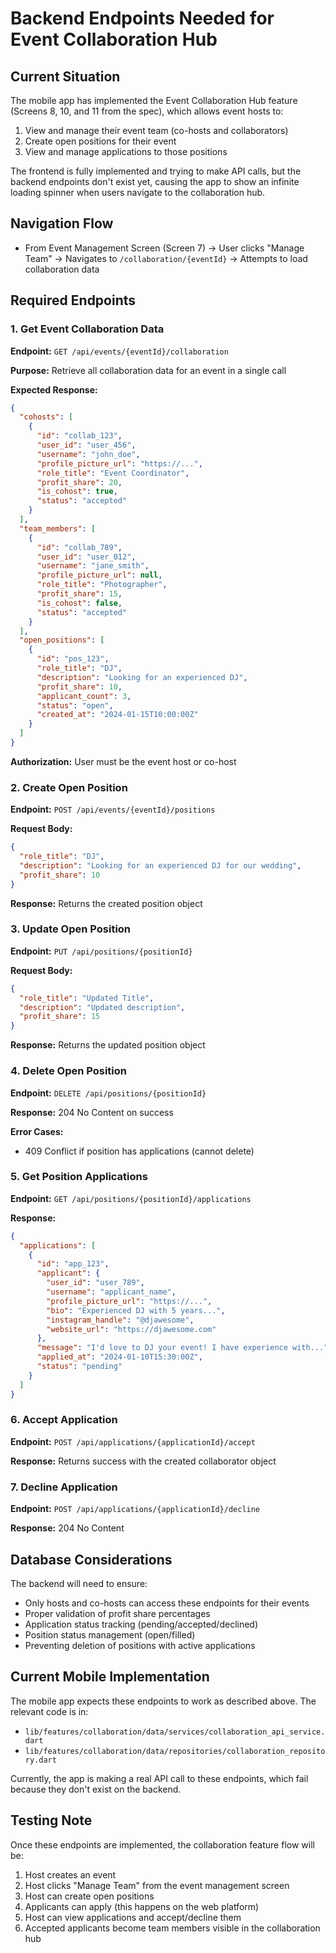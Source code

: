 # Backend Endpoints Needed for Event Collaboration Hub

## Current Situation

The mobile app has implemented the Event Collaboration Hub feature (Screens 8, 10, and 11 from the spec), which allows event hosts to:
1. View and manage their event team (co-hosts and collaborators)
2. Create open positions for their event
3. View and manage applications to those positions

The frontend is fully implemented and trying to make API calls, but the backend endpoints don't exist yet, causing the app to show an infinite loading spinner when users navigate to the collaboration hub.

## Navigation Flow
- From Event Management Screen (Screen 7) → User clicks "Manage Team" → Navigates to `/collaboration/{eventId}` → Attempts to load collaboration data

## Required Endpoints

### 1. Get Event Collaboration Data
**Endpoint:** `GET /api/events/{eventId}/collaboration`

**Purpose:** Retrieve all collaboration data for an event in a single call

**Expected Response:**
```json
{
  "cohosts": [
    {
      "id": "collab_123",
      "user_id": "user_456",
      "username": "john_doe",
      "profile_picture_url": "https://...",
      "role_title": "Event Coordinator",
      "profit_share": 20,
      "is_cohost": true,
      "status": "accepted"
    }
  ],
  "team_members": [
    {
      "id": "collab_789",
      "user_id": "user_012",
      "username": "jane_smith",
      "profile_picture_url": null,
      "role_title": "Photographer",
      "profit_share": 15,
      "is_cohost": false,
      "status": "accepted"
    }
  ],
  "open_positions": [
    {
      "id": "pos_123",
      "role_title": "DJ",
      "description": "Looking for an experienced DJ",
      "profit_share": 10,
      "applicant_count": 3,
      "status": "open",
      "created_at": "2024-01-15T10:00:00Z"
    }
  ]
}
```

**Authorization:** User must be the event host or co-host

### 2. Create Open Position
**Endpoint:** `POST /api/events/{eventId}/positions`

**Request Body:**
```json
{
  "role_title": "DJ",
  "description": "Looking for an experienced DJ for our wedding",
  "profit_share": 10
}
```

**Response:** Returns the created position object

### 3. Update Open Position
**Endpoint:** `PUT /api/positions/{positionId}`

**Request Body:**
```json
{
  "role_title": "Updated Title",
  "description": "Updated description",
  "profit_share": 15
}
```

**Response:** Returns the updated position object

### 4. Delete Open Position
**Endpoint:** `DELETE /api/positions/{positionId}`

**Response:** 204 No Content on success

**Error Cases:**
- 409 Conflict if position has applications (cannot delete)

### 5. Get Position Applications
**Endpoint:** `GET /api/positions/{positionId}/applications`

**Response:**
```json
{
  "applications": [
    {
      "id": "app_123",
      "applicant": {
        "user_id": "user_789",
        "username": "applicant_name",
        "profile_picture_url": "https://...",
        "bio": "Experienced DJ with 5 years...",
        "instagram_handle": "@djawesome",
        "website_url": "https://djawesome.com"
      },
      "message": "I'd love to DJ your event! I have experience with...",
      "applied_at": "2024-01-10T15:30:00Z",
      "status": "pending"
    }
  ]
}
```

### 6. Accept Application
**Endpoint:** `POST /api/applications/{applicationId}/accept`

**Response:** Returns success with the created collaborator object

### 7. Decline Application
**Endpoint:** `POST /api/applications/{applicationId}/decline`

**Response:** 204 No Content

## Database Considerations

The backend will need to ensure:
- Only hosts and co-hosts can access these endpoints for their events
- Proper validation of profit share percentages
- Application status tracking (pending/accepted/declined)
- Position status management (open/filled)
- Preventing deletion of positions with active applications

## Current Mobile Implementation

The mobile app expects these endpoints to work as described above. The relevant code is in:
- `lib/features/collaboration/data/services/collaboration_api_service.dart`
- `lib/features/collaboration/data/repositories/collaboration_repository.dart`

Currently, the app is making a real API call to these endpoints, which fail because they don't exist on the backend.

## Testing Note

Once these endpoints are implemented, the collaboration feature flow will be:
1. Host creates an event
2. Host clicks "Manage Team" from the event management screen
3. Host can create open positions
4. Applicants can apply (this happens on the web platform)
5. Host can view applications and accept/decline them
6. Accepted applicants become team members visible in the collaboration hub